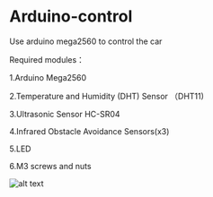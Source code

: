 # Arduino-control
Use arduino mega2560 to control the car

Required modules：

1.Arduino Mega2560

2.Temperature and Humidity (DHT) Sensor （DHT11)

3.Ultrasonic Sensor HC-SR04

4.Infrared Obstacle Avoidance Sensors(x3)

5.LED

6.M3 screws and nuts

![alt text](https://i.pinimg.com/originals/81/6f/00/816f000386f97281528869fe72347077.png)
